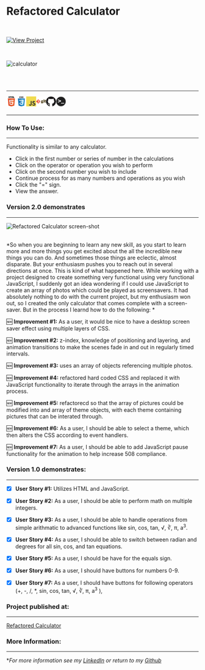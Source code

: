 # Refactored Calculator

<br>

[![View Project](https://user-images.githubusercontent.com/11747875/141673311-b2715054-26e2-40a8-9ed1-12563fc392b9.png)](https://trrapp12.github.io/refactored-calculator/)

<br>

![calculator](https://user-images.githubusercontent.com/11747875/32584891-f15a8e06-c4b7-11e7-9cbf-d4a102751962.gif)

<br/>
<br/>

---

<img align="left" alt="HTML5" width="26px" src="https://raw.githubusercontent.com/github/explore/80688e429a7d4ef2fca1e82350fe8e3517d3494d/topics/html/html.png" />
<img align="left" alt="CSS3" width="26px" src="https://raw.githubusercontent.com/github/explore/80688e429a7d4ef2fca1e82350fe8e3517d3494d/topics/css/css.png" />
<img align="left" alt="JavaScript" width="26px" src="https://raw.githubusercontent.com/github/explore/80688e429a7d4ef2fca1e82350fe8e3517d3494d/topics/javascript/javascript.png" />
<img align="left" alt="Git" width="26px" src="https://raw.githubusercontent.com/github/explore/80688e429a7d4ef2fca1e82350fe8e3517d3494d/topics/git/git.png" />
<img align="left" alt="GitHub" width="26px" src="https://raw.githubusercontent.com/github/explore/78df643247d429f6cc873026c0622819ad797942/topics/github/github.png" />
<img align="left" alt="Terminal" width="26px" src="https://raw.githubusercontent.com/github/explore/80688e429a7d4ef2fca1e82350fe8e3517d3494d/topics/terminal/terminal.png" />

<br>
<br>

---

### How To Use:
---

Functionality is similar to any calculator.  
- Click in the first number or series of number in the calculations
- Click on the operator or operation you wish to perform
- Click on the second number you wish to include
- Continue process for as many numbers and operations as you wish
- Click the "=" sign. 
- View the answer.

### Version 2.0 demonstrates
---

![Refactored Calculator screen-shot](https://cloud.githubusercontent.com/assets/11747875/20289113/230877ee-aa95-11e6-9101-a2ca9d9eb93f.png)

<br> *So when you are beginning to learn any new skill, as you start to learn more and more things you get excited about the all the incredible new things you can do.  And sometimes those things are eclectic, almost disparate.  But your enthusiasm pushes you to reach out in several directions at once.  This is kind of what happened here.  While working with a project designed to create something very functional using very functional JavaScript, I suddenly got an idea wondering if I could use JavaScript to create an array of photos which could be played as screensavers.  It had absolutely nothing to do with the current project, but my enthusiasm won out, so I created the only calculator that comes complete with a screen-saver.  But in the process I learnd how to do the following: *
<br>

🆕 **Improvement #1:** As a user, it would be nice to have a desktop screen saver effect using multiple layers of CSS.

🆕 **Improvement #2:** z-index, knowledge of positioning and layering, and animation transitions to make the scenes fade in and out in regularly timed intervals.

🆕 **Improvement #3:** uses an array of objects referencing multiple photos.

🆕 **Improvement #4:** refactored hard coded CSS and replaced it with JavaScript functionality to iterate through the arrays in the animation process.

🆕 **Improvement #5:** refactorecd so that the array of pictures could be modified into and array of theme objects, with each theme containing pictures that can be interated through.

🆕 **Improvement #6:** As a user, I should be able to select a theme, which then alters the CSS according to event handlers.

🆕 **Improvement #7:** As a user, I should be able to add JavaScript pause functionality for the animation to help increase 508 compliance. 


### Version 1.0 demonstrates:
---

- [x] **User Story #1:** Utilizes HTML and JavaScript.
- [x] **User Story #2:** As a user, I should be able to perform math on multiple integers.
- [x] **User Story #3:** As a user, I should be able to handle operations from simple arithmatic to advanced functions like sin, cos, tan, √, ∛, π, a<sup>3</sup>.
- [x] **User Story #4:** As a user, I should be able to switch between radian and degrees for all sin, cos, and tan equations.
- [x] **User Story #5:** As a user, I should be have for the equals sign.
- [x] **User Story #6:** As a user, I should have buttons for numbers 0-9.
- [x] **User Story #7:** As a user, I should have buttons for following operators (+, -, /, *, sin, cos, tan, √, ∛, π, a<sup>3</sup> ), 




###  Project published at: 
---

[Refactored Calculator](https://trrapp12.github.io/refactored-calculator/)

### More Information:
---

\**For more information see my [LinkedIn](https://www.linkedin.com/in/trevor-rapp-042a1037) or return to my [Github](https://github.com/trrapp12)*
